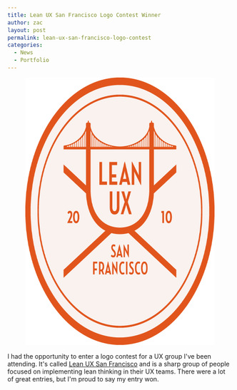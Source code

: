```yaml
---
title: Lean UX San Francisco Logo Contest Winner
author: zac
layout: post
permalink: lean-ux-san-francisco-logo-contest
categories:
  - News
  - Portfolio
---
```

<figure>
  <img alt="Winner of the Lean UX San Francisco logo contest" src="/images/leanUX-logo@2x.png" width="600" height="600">
</figure> 

<!-- more -->

I had the opportunity to enter a logo contest for a UX group I've been attending. It's called <a href="http://sf.lean-ux.com/">Lean UX San Francisco</a> and is a sharp group of people focused on implementing lean thinking in their UX teams. There were a lot of great entries, but I'm proud to say my entry won.
